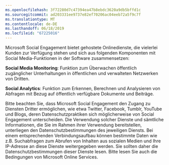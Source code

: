 ```yaml
---
ms.openlocfilehash: 3f72280d7c47394ea47b8ebdc3620a9db5bffd1c
ms.sourcegitcommit: ad203331ee9737e82ef70206ac04eeb72a5f9c7f
ms.translationtype: MT
ms.contentlocale: de-DE
ms.lasthandoff: 06/18/2019
ms.locfileid: "67225016"
---
```

Microsoft Social Engagement bietet gehostete Onlinedienste, die vielerlei Kunden zur Verfügung stehen und sich aus folgenden Komponenten mit Social Media-Funktionen in der Software zusammensetzen:  
  
**Social Media Monitoring**: Funktion zum Überwachen öffentlich zugänglicher Unterhaltungen in öffentlichen und verwalteten Netzwerken von Dritten.  
  
**Social Analytics**: Funktion zum Erkennen, Berechnen und Analysieren von Abfragen mit Bezug auf öffentlich verfügbare Dokumente und Beiträge.  
  
 Bitte beachten Sie, dass Microsoft Social Engagement den Zugang zu Diensten Dritter ermöglichen, wie etwa Twitter, Facebook, Tumblr, YouTube und Blogs, deren Datenschutzpraktiken sich möglicherweise von Social Engagement unterscheiden. Die Verwendung solcher Dienste und sämtliche Informationen, die Sie im Rahmen ihrer Verwendung bereitstellen, unterliegen den Datenschutzbestimmungen des jeweiligen Diensts. Bei einem entsprechenden Verbindungsaufbau können bestimmte Daten wie z.B. Suchabfragen zum Abrufen von Inhalten aus sozialen Medien und Ihre IP-Adresse an diese Dienste weitergegeben werden. Sie sollten daher die Datenschutzbestimmungen dieser Dienste lesen. Bitte lesen Sie auch die Bedingungen von Microsoft Online Services.